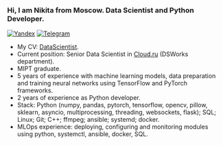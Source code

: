 ### Hi, I am Nikita from Moscow. Data Scientist and Python Developer.

[![Yandex](https://img.shields.io/badge/-lindemann.na@phystech.edu-F9DB60?style=flat-square&logo=Yandex&logoColor=FF3333)](mailto:lindemann.na@phystech.edu)
[![Telegram](https://img.shields.io/badge/Telegram-blue?style=flat-square&logo=Telegram)](https://t.me/NikLinMIPT)

* My CV: [DataScientist](https://github.com/LinNikMIPT/CV).
* Current position: Senior Data Scientist in [Cloud.ru](https://cloud.ru/ru) (DSWorks department).
* MIPT graduate.
* 5 years of experience with machine learning models, data preparation and training neural networks using TensorFlow and PyTorch frameworks.
* 2 years of experience as Python developer.
* Stack: Python (numpy, pandas, pytorch, tensorflow, opencv, pillow, sklearn, asyncio, multiprocessing, threading, websockets, flask); SQL; Linux; Git; C++; ffmpeg; ansible; systemd; docker.
* MLOps experience: deploying, configuring and monitoring modules using python, systemctl, ansible, docker, SQL.
